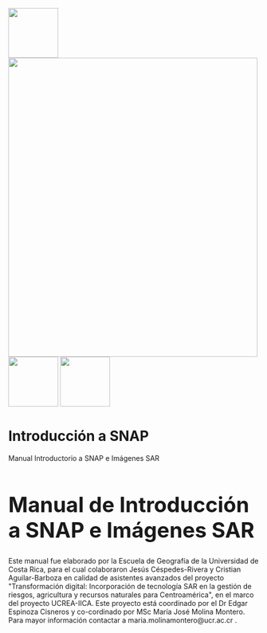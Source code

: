 <img src="https://github.com/Emmanuel461/Introducci-n-a-SNAP/blob/main/Im%C3%A1genes/ucrea.jpg" style="width:100px;height:100px;"> <img src="https://github.com/Emmanuel461/Introducci-n-a-SNAP/blob/main/Im%C3%A1genes/eg.jpg" style="width:500px;height:600px;"> <img src="https://github.com/Emmanuel461/Introducci-n-a-SNAP/blob/main/Im%C3%A1genes/ucr.jpg" style="width:100px;height:100px;"> <img src="https://github.com/Emmanuel461/Introducci-n-a-SNAP/blob/main/Im%C3%A1genes/iica.png" width="100" height="100">

# Introducción a SNAP

Manual Introductorio a SNAP e Imágenes SAR



<h1 style="font-size:300%;">Manual de Introducción a SNAP e Imágenes SAR</h1> 

<p>Este manual fue elaborado por la Escuela de Geografía de la Universidad de Costa Rica, para el cual colaboraron Jesús Céspedes-Rivera y Cristian Aguilar-Barboza en calidad de asistentes avanzados del proyecto "Transformación digital: Incorporación de tecnología SAR en la gestión de riesgos, agricultura y recursos naturales para Centroamérica", en el marco del proyecto UCREA-IICA.
Este proyecto está coordinado por el Dr Edgar Espinoza Cisneros y co-cordinado por MSc María José Molina Montero. Para mayor información contactar a maria.molinamontero@ucr.ac.cr .</p>

   
